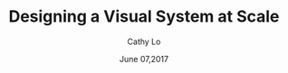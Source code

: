 ---
layout: post
date: June 07,2017
title: Designing a Visual System at Scale
author: Cathy Lo
link: https://medium.com/elegant-tools/designing-a-visual-system-at-scale-d275259e17d
description: Not every experience across every Facebook business and consumer product strikes a perfect balance between distinctiveness and unity with the overall Facebook experience. But the visual system has helped us make a big leap toward that goal.
tags:
- process

---